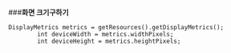 ###**화면 크기구하기**

	DisplayMetrics metrics = getResources().getDisplayMetrics();
	        int deviceWidth = metrics.widthPixels;
	        int deviceHeight = metrics.heightPixels;

